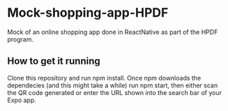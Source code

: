 # Mock-shopping-app-HPDF
Mock of an online shopping app done in ReactNative as part of the HPDF program.

## How to get it running
Clone this repository and run npm install. Once npm downloads the dependecies (and this might take a while) run npm start, then either scan the QR code generated or enter the URL shown into the search bar of your Expo app.
